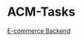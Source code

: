 # ACM-Tasks
<a href="https://github.com/salahashraf253/ACM-Tasks/tree/main/E-Commerce%20Backend">E-commerce Backend</a>
